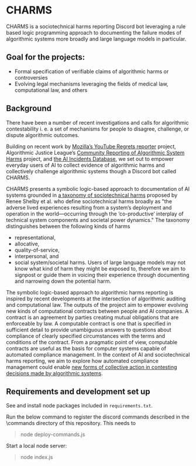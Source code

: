 CHARMS
====================

CHARMS is a sociotechnical harms reporting Discord bot leveraging a rule based logic programming approach to documenting the failure modes of algorithmic systems more broadly and large language models in particular.

## Goal for the projects:

- Formal specification of verifiable claims of algorithmic harms or controversies
- Evolving legal mechanisms leveraging the fields of medical law, computational law, and others

## Background

There have been a number of recent investigations and calls for algorithmic contestability i. e. a set of mechanisms for people to disagree, challenge, or dispute algorithmic outcomes.

Building on recent work by [Mozilla’s YouTube Regrets reporter](https://foundation.mozilla.org/en/youtube/findings/) project, Algorithmic Justice League’s [Community Reporting of Algorithmic System Harms](https://www.ajl.org/crash-project) project, and [the AI Incidents Database](https://incidentdatabase.ai/), we set out to empower everyday users of AI to collect evidence of algorithmic harms and collectively challenge algorithmic systems though a Discord bot called CHARMS.

CHARMS presents a symbolic logic-based approach to documentation of AI systems grounded in [a taxonomy of sociotechnical harms](https://arxiv.org/abs/2210.05791) proposed by Renee Shelby et al. who define sociotechnical harms broadly as "the adverse lived experiences resulting from a system’s deployment and operation in the world—occurring through the ‘co-productive’ interplay of technical system components and societal power dynamics." The taxonomy distinguishes between the following kinds of harms
- representational,
- allocative,
- quality-of-service,
- interpersonal, and
- social system/societal harms.
Users of large language models may not know what kind of harm they might be exposed to, therefore we aim to signpost or guide them in voicing their experience through documenting and narrowing down the potential harm.  

The symbolic logic-based approach to algorithmic harms reporting is inspired by recent developments at the intersection of algorithmic auditing and computational law. The outputs of the project aim to empower evolving new kinds of computational contracts between people and AI companies. A contract is an agreement by parties creating mutual obligations that are enforceable by law. A computable contract is one that is specified in sufficient detail to provide unambiguous answers to questions about compliance of clearly specified circumstances with the terms and conditions of the contract. From a pragmatic point of view, computable contracts are useful as the basis for computer systems capable of automated compliance management. In the context of AI and sociotechnical harms reporting, we aim to explore how automated compliance management could enable [new forms of collective action in contesting decisions made by algorithmic systems](https://foundation.mozilla.org/en/blog/terms-we-serve-with-introducing-a-new-mechanism-for-engaging-with-algorithmic-systems/).


## Requirements and development set up

See and install node packages included in `requirements.txt`.

Run the below command to register the discord commands described in the \commands directory of this repository. This needs to  

> node deploy-commands.js  

Start a local node server:

> node index.js
